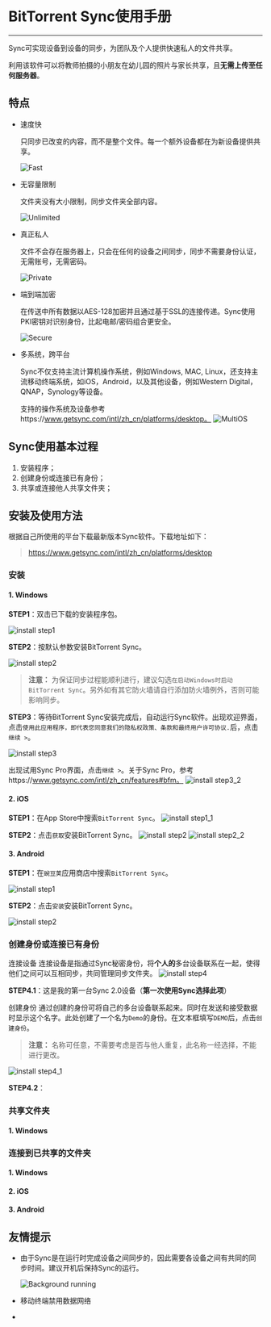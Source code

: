 # BitTorrent Sync使用手册
----

Sync可实现设备到设备的同步，为团队及个人提供快速私人的文件共享。

利用该软件可以将教师拍摄的小朋友在幼儿园的照片与家长共享，且**无需上传至任何服务器**。

## 特点
* 速度快

  只同步已改变的内容，而不是整个文件。每一个额外设备都在为新设备提供共享。

  ![Fast](https://www.getsync.com/2015launch2_0/images/uses/moveFast/illo-take-shortest-path.png)

* 无容量限制

  文件夹没有大小限制，同步文件夹全部内容。

  ![Unlimited](https://www.getsync.com/2015launch2_0/images/uses/largeFiles/illo-huge-files.png)


* 真正私人

  文件不会存在服务器上，只会在任何的设备之间同步，同步不需要身份认证，无需账号，无需密码。

  ![Private](https://www.getsync.com/2015launch2_0/images/uses/secure/illo-control.png)

* 端到端加密

  在传送中所有数据以AES-128加密并且通过基于SSL的连接传递。Sync使用PKI密钥对识别身份，比起电邮/密码组合更安全。

  ![Secure](https://www.getsync.com/2015launch2_0/images/uses/secure/illo-encryption.png)

* 多系统，跨平台

  Sync不仅支持主流计算机操作系统，例如Windows, MAC, Linux，还支持主流移动终端系统，如iOS，Android，以及其他设备，例如Western Digital，QNAP，Synology等设备。

  支持的操作系统及设备参考https://www.getsync.com/intl/zh_cn/platforms/desktop。
  ![MultiOS](https://www.getsync.com/2015launch2_0/images/features/logo-platforms-all.png)

## Sync使用基本过程
1. 安装程序；
2. 创建身份或连接已有身份；
3. 共享或连接他人共享文件夹；

## 安装及使用方法
根据自己所使用的平台下载最新版本Sync软件。下载地址如下：
> https://www.getsync.com/intl/zh_cn/platforms/desktop


### 安装
#### 1. Windows
**STEP1**：双击已下载的安装程序包。

  ![install step1](images/installstep1.png)

**STEP2**：按默认参数安装BitTorrent Sync。

  ![install step2](images/installstep2.png)

> **注意：** 为保证同步过程能顺利进行，建议勾选`在启动Windows时启动BitTorrent Sync`。另外如有其它防火墙请自行添加防火墙例外，否则可能影响同步。

**STEP3**：等待BitTorrent Sync安装完成后，自动运行Sync软件。出现欢迎界面，点击`使用此应用程序，即代表您同意我们的隐私权政策、条款和最终用户许可协议.`后，点击`继续 >`。

  ![install step3](images/installstep3.png)

出现试用Sync Pro界面，点击`继续 >`。关于Sync Pro，参考https://www.getsync.com/intl/zh_cn/features#bfm。
  ![install step3_2](images/installstep3_2.png)

#### 2. iOS
**STEP1**：在App Store中搜索`BitTorrent Sync`。
  ![install step1_1](images/iosinstallstep1_1.png)

**STEP2**：点击`获取`安装BitTorrent Sync。
  ![install step2](images/iosinstallstep2_1.png)
  ![install step2_2](images/iosinstallstep2_2.png)

#### 3. Android
**STEP1**：在`豌豆荚`应用商店中搜索`BitTorrent Sync`。

  ![install step1](images/androidinstallstep1.png)

**STEP2**：点击`安装`安装BitTorrent Sync。

  ![install step2](images/androidinstallstep2.png)


### 创建身份或连接已有身份
连接设备
连接设备是指通过Sync秘密身份，将**个人的**多台设备联系在一起，使得他们之间可以互相同步，共同管理同步文件夹。
  ![install step4](images/installstep4.png)

**STEP4.1**：这是我的第一台Sync 2.0设备（**第一次使用Sync选择此项**）

创建身份
通过创建的身份可将自己的多台设备联系起来。同时在发送和接受数据时显示这个名字。此处创建了一个名为`Demo`的身份。在文本框填写`DEMO`后，点击`创建身份`。
> **注意：** 名称可任意，不需要考虑是否与他人重复，此名称一经选择，不能进行更改。

  ![install step4_1](images/installstep4.1.png)

**STEP4.2**：




### 共享文件夹
#### 1. Windows

### 连接到已共享的文件夹
#### 1. Windows
#### 2. iOS
#### 3. Android

## 友情提示
* 由于Sync是在运行时完成设备之间同步的，因此需要各设备之间有共同的同步时间。建议开机后保持Sync的运行。

  ![Background running](images/backgroundrunning.png)

* 移动终端禁用数据网络

*
